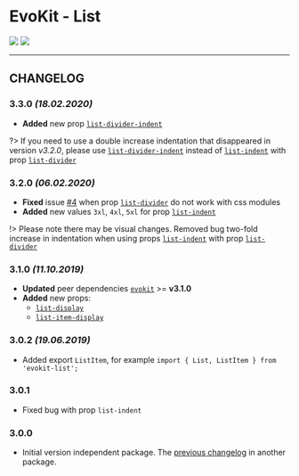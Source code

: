 [README]: /packages/evokit-list/README.md
[evokit]: /packages/evokit/README.md

[list-display]: /packages/evokit-list/?id=list-display
[list-divider-indent]: /packages/evokit-list/?id=list-divider-indent
[list-divider]: /packages/evokit-list/?id=list-divider
[list-indent]: /packages/evokit-list/?id=list-indent
[list-item-display]: /packages/evokit-list/?id=list-item-display

[issues_4]: //github.com/docccdev/evokit/issues/4

# EvoKit - List

[![](https://img.shields.io/npm/v/evokit-list.svg)](https://www.npmjs.com/package/evokit-list)
[![](https://img.shields.io/badge/page-README-42b983)][README]

---

## CHANGELOG

### 3.3.0 *(18.02.2020)*
- **Added** new prop [`list-divider-indent`][list-divider-indent]

?> If you need to use a double increase indentation that disappeared in version *v3.2.0*, please use [`list-divider-indent`][list-divider-indent] instead of [`list-indent`][list-indent] with prop [`list-divider`][list-divider]

### 3.2.0 *(06.02.2020)*

- **Fixed** issue [#4][issues_4] when prop [`list-divider`][list-divider] do not work with css modules
- **Added** new values `3xl`, `4xl`, `5xl` for prop [`list-indent`][list-indent]

!> Please note there may be visual changes. Removed bug two-fold increase in indentation when using props [`list-indent`][list-indent] with prop [`list-divider`][list-divider]

### 3.1.0 *(11.10.2019)*

- **Updated** peer dependencies [`evokit`][evokit] >= **v3.1.0**
- **Added** new props:
    - [`list-display`][list-display]
    - [`list-item-display`][list-item-display]

### 3.0.2 *(19.06.2019)*

- Added export `ListItem`, for example `import { List, ListItem } from 'evokit-list';`

### 3.0.1

- Fixed bug with prop `list-indent`

### 3.0.0

- Initial version independent package. The [previous changelog](/packages/evokit/CHANGELOG.md) in another package.
